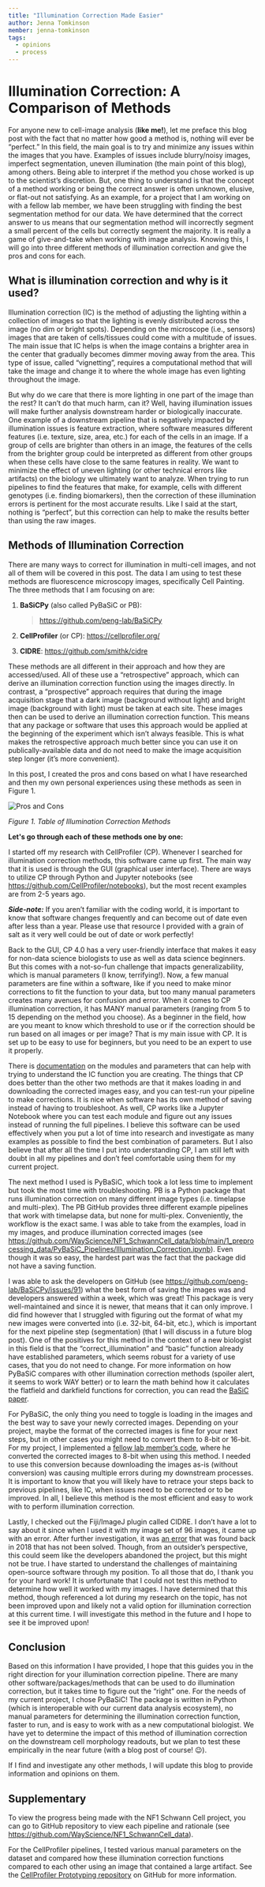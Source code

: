 ```yaml
---
title: "Illumination Correction Made Easier"
author: Jenna Tomkinson
member: jenna-tomkinson
tags:
  - opinions
  - process
---
```


# Illumination Correction: A Comparison of Methods

For anyone new to cell-image analysis (**like me!**), let me preface this blog post with the fact that no matter how good a method is, nothing will ever be “perfect.” 
In this field, the main goal is to try and minimize any issues within the images that you have.
Examples of issues include blurry/noisy images, imperfect segmentation, uneven illumination (the main point of this blog), among others. 
Being able to interpret if the method you chose worked is up to the scientist’s discretion. 
But, one thing to understand is that the concept of a method working or being the correct answer is often unknown, elusive, or flat-out not satisfying. 
As an example, for a project that I am working on with a fellow lab member, we have been struggling with finding the best segmentation method for our data. 
We have determined that the correct answer to us means that our segmentation method will incorrectly segment a small percent of the cells but correctly segment the majority. 
It is really a game of give-and-take when working with image analysis. 
Knowing this, I will go into three different methods of illumination correction and give the pros and cons for each.

## What is illumination correction and why is it used?

Illumination correction (IC) is the method of adjusting the lighting within a collection of images so that the lighting is evenly distributed across the image (no dim or bright spots). 
Depending on the microscope (i.e., sensors) images that are taken of cells/tissues could come with a multitude of issues. 
The main issue that IC helps is when the image contains a brighter area in the center that gradually becomes dimmer moving away from the area. 
This type of issue, called “vignetting”, requires a computational method that will take the image and change it to where the whole image has even lighting throughout the image.

But why do we care that there is more lighting in one part of the image than the rest? 
It can’t do that much harm, can it? 
Well, having illumination issues will make further analysis downstream harder or biologically inaccurate. 
One example of a downstream pipeline that is negatively impacted by illumination issues is feature extraction, where software measures different features (i.e. texture, size, area, etc.) for each of the cells in an image.
If a group of cells are brighter than others in an image, the features of the cells from the brighter group could be interpreted as different from other groups when these cells have close to the same features in reality. 
We want to minimize the effect of uneven lighting (or other technical errors like artifacts) on the biology we ultimately want to analyze. 
When trying to run pipelines to find the features that make, for example, cells with different genotypes (i.e. finding biomarkers), then the correction of these illumination errors is pertinent for the most accurate results. 
Like I said at the start, nothing is “perfect”, but this correction can help to make the results better than using the raw images.

## Methods of Illumination Correction

There are many ways to correct for illumination in multi-cell images, and not all of them will be covered in this post. 
The data I am using to test these methods are fluorescence microscopy images, specifically Cell Painting. 
The three methods that I am focusing on are:

1.  **BaSiCPy** (also called PyBaSiC or PB):
    > https://github.com/peng-lab/BaSiCPy

<!-- -->

2.  **CellProfiler** (or CP): https://cellprofiler.org/

<!-- -->

3.  **CIDRE**: https://github.com/smithk/cidre

These methods are all different in their approach and how they are accessed/used. 
All of these use a “retrospective” approach, which can derive an illumination correction function using the images directly.
In contrast, a “prospective” approach requires that during the image acquisition stage that a dark image (background without light) and bright image (background with light) must be taken at each site. 
These images then can be used to derive an illumination correction function.
This means that any package or software that uses this approach would be applied at the beginning of the experiment which isn’t always feasible.
This is what makes the retrospective approach much better since you can use it on publically-available data and do not need to make the image acquisition step longer (it’s more convenient).

In this post, I created the pros and cons based on what I have researched and then my own personal experiences using these methods as seen in Figure 1.

![Pros and Cons](analysis/Pros_and_Cons_Table.png)

*Figure 1. Table of Illumination Correction Methods*

**Let's go through each of these methods one by one:**

I started off my research with CellProfiler (CP). 
Whenever I searched for illumination correction methods, this software came up first. 
The main way that it is used is through the GUI (graphical user interface).
There are ways to utilize CP through Python and Jupyter notebooks (see [<u>https://github.com/CellProfiler/notebooks</u>](https://github.com/CellProfiler/notebooks)), but the most recent examples are from 2-5 years ago.

***Side-note:*** If you aren’t familiar with the coding world, it is important to know that software changes frequently and can become out of date even after less than a year. 
Please use that resource I provided with a grain of salt as it very well could be out of date or work perfectly!

Back to the GUI, CP 4.0 has a very user-friendly interface that makes it easy for non-data science biologists to use as well as data science beginners. 
But this comes with a not-so-fun challenge that impacts generalizability, which is manual parameters (I know, terrifying!).
Now, a few manual parameters are fine within a software, like if you need to make minor corrections to fit the function to your data, but too many manual parameters creates many avenues for confusion and error. 
When it comes to CP illumination correction, it has MANY manual parameters (ranging from 5 to 15 depending on the method you choose).
As a beginner in the field, how are you meant to know which threshold to use or if the correction should be run based on all images or per image? 
That is my main issue with CP. It is set up to be easy to use for beginners, but you need to be an expert to use it properly.

There is [documentation](https://cellprofiler-manual.s3.amazonaws.com/CellProfiler-4.2.1/index.html) on the modules and parameters that can help with trying to understand the IC function you are creating. 
The things that CP does better than the other two methods are that it makes loading in and downloading the corrected images easy, and you can test-run your pipeline to make corrections. 
It is nice when software has its own method of saving instead of having to troubleshoot.
As well, CP works like a Jupyter Notebook where you can test each module and figure out any issues instead of running the full pipelines. 
I believe this software can be used effectively when you put a lot of time into research and investigate as many examples as possible to find the best combination of parameters. 
But I also believe that after all the time I put into understanding CP, I am still left with doubt in all my
pipelines and don’t feel comfortable using them for my current project.

The next method I used is PyBaSiC, which took a lot less time to implement but took the most time with troubleshooting. 
PB is a Python package that runs illumination correction on many different image types (i.e. timelapse and multi-plex). 
The PB GitHub provides three different example pipelines that work with timelapse data, but none for multi-plex. 
Conveniently, the workflow is the exact same. 
I was able to take from the examples, load in my images, and produce illumination corrected images (see https://github.com/WayScience/NF1_SchwannCell_data/blob/main/1_preprocessing_data/PyBaSiC_Pipelines/Illumination_Correction.ipynb).
Even though it was so easy, the hardest part was the fact that the package did not have a saving function.

I was able to ask the developers on GitHub (see https://github.com/peng-lab/BaSiCPy/issues/91) what the best form of saving the images was and developers answered within a week, which was great! 
This package is very well-maintained and since it is newer, that means that it can only improve. 
I did find however that I struggled with figuring out the format of what my new images were converted into (i.e. 32-bit, 64-bit, etc.), which is important for the next pipeline step (segmentation) (that I will discuss in a future blog post). 
One of the positives for this method in the context of a new biologist in this field is that the “correct_illumination” and “basic” function already have established parameters, which seems robust for a variety of use cases, that you do not need to change. 
For more information on how PyBaSiC compares with other illumination correction methods (spoiler alert, it seems to work WAY better) or to learn the math behind how it calculates the flatfield and darkfield functions for correction, you can read the [BaSiC paper](https://www.nature.com/articles/ncomms14836).

For PyBaSiC, the only thing you need to toggle is loading in the images and the best way to save your newly corrected images. Depending on your project, maybe the format of the corrected images is fine for your next steps, but in other cases you might need to convert them to 8-bit or 16-bit. For my project, I implemented a [fellow lab member’s code](https://github.com/WayScience/mitocheck_data/blob/main/1.preprocess_data/preprocess_training_data.ipynb), where he converted the corrected images to 8-bit when using this method.
I needed to use this conversion because downloading the images as-is (without conversion) was causing multiple errors during my downstream processes. 
It is important to know that you will likely have to retrace your steps back to previous pipelines, like IC, when issues need to be corrected or to be improved. 
In all, I believe this method is the most efficient and easy to work with to perform illumination correction.

Lastly, I checked out the Fiji/ImageJ plugin called CIDRE. 
I don’t have a lot to say about it since when I used it with my image set of 96 images, it came up with an error. 
After further investigation, it was [an error](https://github.com/smithk/cidre/issues/3) that was found back in 2018 that has not been solved. Though, from an outsider’s perspective, this could seem like the developers abandoned the project, but this might not be true. 
I have started to understand the challenges of maintaining open-source software through my position.
To all those that do, I thank you for your hard work! 
It is unfortunate that I could not test this method to determine how well it worked with my images. 
I have determined that this method, though referenced a lot during my research on the topic, has not been improved upon and likely not a valid option for illumination correction at this current time. 
I will investigate this method in the future and I hope to see it be improved upon!

## Conclusion

Based on this information I have provided, I hope that this guides you in the right direction for your illumination correction pipeline. 
There are many other software/packages/methods that can be used to do illumination correction, but it takes time to figure out the “right” one. 
For the needs of my current project, I chose PyBaSiC! 
The package is written in Python (which is interoperable with our current data analysis ecosystem), no manual parameters for determining the illumination correction function, faster to run, and is easy to work with as a new computational biologist. 
We have yet to determine the impact of this method of illumination correction on the downstream cell morphology readouts, but we plan to test these empirically in the near future (with a blog post of course! 😉).

If I find and investigate any other methods, I will update this blog to provide information and opinions on them.

## Supplementary

To view the progress being made with the NF1 Schwann Cell project, you can go to GitHub repository to view each pipeline and rationale (see https://github.com/WayScience/NF1_SchwannCell_data).

For the CellProfiler pipelines, I tested various manual parameters on the dataset and compared how these illumination correction functions compared to each other using an image that contained a large artifact.
See the [CellProfiler Prototyping repository](https://github.com/WayScience/CellProfiler_Prototyping) on GitHub for more information.
